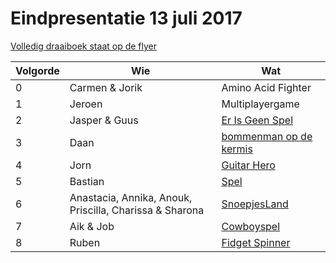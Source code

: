 # Eindpresentatie 13 juli 2017

[Volledig draaiboek staat op de flyer](../../Publiciteit/20170713Eindpresentatie.png)

Volgorde | Wie | Wat
---|---|---
0|Carmen & Jorik|Amino Acid Fighter
1|Jeroen|Multiplayergame
2|Jasper & Guus|[Er Is Geen Spel](https://scratch.mit.edu/projects/167684369/)
3|Daan|[bommenman op de kermis](https://scratch.mid.edu/projects/159529802/)
4|Jorn|[Guitar Hero](https://github.com/jorn600/OurGuitarHero)
5|Bastian|[Spel](https://github.com/bastiansverre/eindpresentatie)
6|Anastacia, Annika, Anouk, Priscilla, Charissa & Sharona|[SnoepjesLand](https://github.com/modanung/SnoepjesLand)
7|Aik & Job|[Cowboyspel](https://github.com/suppermannetjejob/Cowboyspel)
8|Ruben|[Fidget Spinner](https://github.com/ruben-bouman/fidget-spinner)
